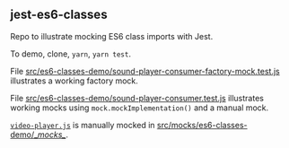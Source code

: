 ## jest-es6-classes

Repo to illustrate mocking ES6 class imports with Jest.

To demo, clone, `yarn`, `yarn test`.

File [src/es6-classes-demo/sound-player-consumer-factory-mock.test.js](src/es6-classes-demo/sound-player-consumer-factory-mock.test.js) illustrates a working factory mock.

File [src/es6-classes-demo/sound-player-consumer.test.js](src/es6-classes-demo/sound-player-consumer.test.js) illustrates working mocks using `mock.mockImplementation()` and a manual mock.

[`video-player.js`](src/es6-classes-demo/video-player.js) is manually mocked in [src/mocks/es6-classes-demo/\__mocks\__](src/es6-classes-demo/__mocks__).
